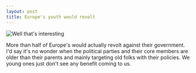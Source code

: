 ```yaml
---
layout: post
title: Europe's youth would revolt
---
```


![Well that's interesting](https://qz.com/971374/europes-youth-dont-care-to-vote-but-theyre-ready-to-join-a-mass-revolt/)

More than half of Europe's would actually revolt against their government. I'd say it's no wonder when the political parties and their core members are older than their parents and mainly targeting old folks with their policies. We young ones just don't see any benefit coming to us.